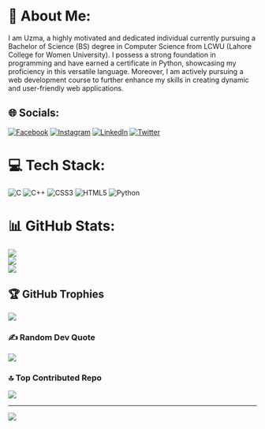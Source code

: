 # 💫 About Me:
I am Uzma, a highly motivated and dedicated individual currently pursuing a Bachelor of Science (BS) degree in Computer Science from LCWU (Lahore College for Women University). I possess a strong foundation in programming and have earned a certificate in Python, showcasing my proficiency in this versatile language. Moreover, I am actively pursuing a web development course to further enhance my skills in creating dynamic and user-friendly web applications.


## 🌐 Socials:
[![Facebook](https://img.shields.io/badge/Facebook-%231877F2.svg?logo=Facebook&logoColor=white)](https://facebook.com/https://www.facebook.com/profile.php?id=100080368220875&mibextid=ZbWKwL) [![Instagram](https://img.shields.io/badge/Instagram-%23E4405F.svg?logo=Instagram&logoColor=white)](https://instagram.com/http://instagram.com/uzmamahnnor) [![LinkedIn](https://img.shields.io/badge/LinkedIn-%230077B5.svg?logo=linkedin&logoColor=white)](https://linkedin.com/in/http://www.linkedin.com/in/uzma-mahnoor-62597a268) [![Twitter](https://img.shields.io/badge/Twitter-%231DA1F2.svg?logo=Twitter&logoColor=white)](https://twitter.com/https://twitter.com/Mahnoor05411098?t=AwQF45_hxsvvEJ_4wAqzBw&s=08) 

# 💻 Tech Stack:
![C](https://img.shields.io/badge/c-%2300599C.svg?style=for-the-badge&logo=c&logoColor=white) ![C++](https://img.shields.io/badge/c++-%2300599C.svg?style=for-the-badge&logo=c%2B%2B&logoColor=white) ![CSS3](https://img.shields.io/badge/css3-%231572B6.svg?style=for-the-badge&logo=css3&logoColor=white) ![HTML5](https://img.shields.io/badge/html5-%23E34F26.svg?style=for-the-badge&logo=html5&logoColor=white) ![Python](https://img.shields.io/badge/python-3670A0?style=for-the-badge&logo=python&logoColor=ffdd54)
# 📊 GitHub Stats:
![](https://github-readme-stats.vercel.app/api?username=UZMA63&theme=dark&hide_border=false&include_all_commits=false&count_private=false)<br/>
![](https://github-readme-streak-stats.herokuapp.com/?user=UZMA63&theme=dark&hide_border=false)<br/>
![](https://github-readme-stats.vercel.app/api/top-langs/?username=UZMA63&theme=dark&hide_border=false&include_all_commits=false&count_private=false&layout=compact)

## 🏆 GitHub Trophies
![](https://github-profile-trophy.vercel.app/?username=UZMA63&theme=radical&no-frame=false&no-bg=true&margin-w=4)

### ✍️ Random Dev Quote
![](https://quotes-github-readme.vercel.app/api?type=horizontal&theme=radical)

### 🔝 Top Contributed Repo
![](https://github-contributor-stats.vercel.app/api?username=UZMA63&limit=5&theme=dark&combine_all_yearly_contributions=true)

---
[![](https://visitcount.itsvg.in/api?id=UZMA63&icon=0&color=0)](https://visitcount.itsvg.in)

<!-- Proudly created with GPRM ( https://gprm.itsvg.in ) -->
